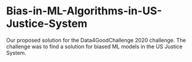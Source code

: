 # Bias-in-ML-Algorithms-in-US-Justice-System
Our proposed solution for the Data4GoodChallenge 2020 challenge. The challenge was to find a solution for biased ML models in the US Justice System.

